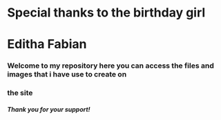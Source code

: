 # Special thanks to the birthday girl 
# Editha Fabian
### Welcome to my repository here you can access the files and images that i have use to create on
### the site 
##### Thank you for your support!

